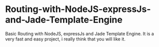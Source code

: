 # Routing-with-NodeJS-expressJs-and-Jade-Template-Engine
Basic Routing with NodeJS, expressJs and Jade Template Engine.
It is a very fast and easy project, i really think that you will like it.
